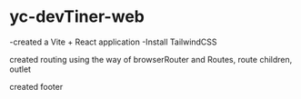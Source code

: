 # yc-devTiner-web

-created a Vite + React application
-Install TailwindCSS



created  routing using the way of browserRouter and Routes, route children, outlet

created footer